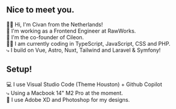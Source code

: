 ## Nice to meet you.
👋🏽 Hi, I'm Civan from the Netherlands! <br>
🧳 I'm working as a Frontend Engineer at RawWorks.<br>
🏁 I'm the co-founder of Cileon.<br>
👨‍💻 I am currently coding in TypeScript, JavaScript, CSS and PHP. 
  <br>  ⤷ I build on Vue, Astro, Nuxt, Tailwind and Laravel & Symfony!

## Setup!
💻 I use Visual Studio Code (Theme Houston) + Github Copilot<br>
    ⤷ Using a Macbook 14" M2 Pro at the moment.<br>
🎨 I use Adobe XD and Photoshop for my designs.
